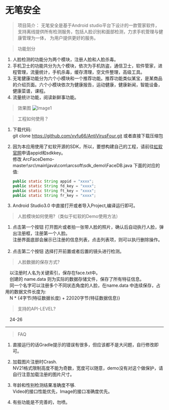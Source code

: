 # 无笔安全

>项目简介：
 无笔安全是基于Android studio平台下设计的一款管家软件，支持离线提供所有检测服务，包括人脸识别和面部检测，力求手机管理与健康管理为一体，
为用户提供更好的服务。

>功能划分
 1. 人脸检测的功能分为两个模块，注册人脸和人脸杀毒。
 2. 手机卫士的功能共分为九个模块，依次为手机防盗，通信卫士，软件管家，进程管理，流量统计，手机杀毒，缓存清理，空文件整理，高级工具。
 3. 无笔健康功能分为六个小模块和一个推荐功能。推荐功能类似某宝，是某商品的介绍页面。六个小模块依次为健康报告，运动健康，健康新闻，智能设备，健康菜谱，课程。
 4. 流量统计功能，阅读新鲜事功能。

>效果图
![Image1](https://raw.github.com/xyfu66/AntiVirusFour/img/图片1.png)


>工程如何使用？
 1. 下载代码:    
    git clone https://github.com/xyfu66/AntiVirusFour.git 或者直接下载压缩包
 
 2. 因为本应用使用了虹软开源的SDK，所以，要想构建自己的工程，请前往[虹软官网](http://www.arcsoft.com.cn/ai/arcface.html)申请appid和sdkkey。    
    修改 ArcFaceDemo-master\src\main\java\com\arcsoft\sdk_demo\FaceDB.java 下面的对应的值:    
   
    ```java    
    public static String appid = "xxxx"; 		
    public static String fd_key = "xxxx";    
    public static String ft_key = "xxxx";
    public static String fr_key = "xxxx";
    ```

3. Android Studio3.0 中直接打开或者导入Project,编译运行即可。    

> 人脸模块如何使用?（类似于虹软的Demo使用方法）    

 1. 点击第一个按钮 打开图片或者拍一张带人脸的照片，确认后自动执行人脸，弹出注册框，注册第一个人脸。    
 注册界面底部会展示已注册的信息列表，点击列表项，则可以执行删除操作。   
 2. 点击第二个按钮 选择打开前置或者后置的镜头进行检测。
 
> 人脸数据的保存方式?  

　以注册时人名为关键索引，保存在face.txt中。  
　创建的 name.data 则为实际的数据存储文件，保存了所有特征信息。  
　同一个名字可以注册多个不同状态角度的人脸，在name.data 中连续保存，占用的数据文件长度为:  
　N * {4字节(特征数据长度) + 22020字节(特征数据信息)}
  
> 支持的API-LEVEL?  

　24-26    　

---------------
> FAQ
1. 直接运行的话Gradle提示的错误有很多，但应该都不是大问题，自行修改即可。     
	
2. 加载图片注册时Crash.    
 NV21格式限制高度不能为奇数，宽度可以随意，demo没有对这个做保护，请自行注意加载注册的图片尺寸。
    
3. 年龄和性别检测结果准确度不够.    
 Video的接口性能优先，Image的接口准确度优先。    
 
4. 有些功能是不完善的，勿喷。
